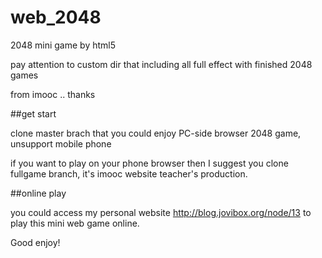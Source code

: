 # web_2048
2048 mini game by html5

pay attention to custom dir that including all full effect with finished 2048 games

from imooc ..  thanks

##get start

clone master brach that you could enjoy PC-side browser 2048 game, unsupport mobile phone

if you want to play on your phone browser then I suggest you clone fullgame branch, it's imooc website teacher's production.

##online play

you could access my personal website http://blog.jovibox.org/node/13 to play this mini web game online.

Good enjoy!
